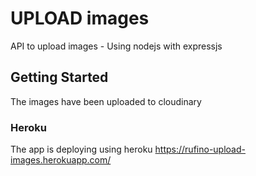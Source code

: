 # UPLOAD images

API to upload images - Using nodejs with expressjs

## Getting Started

The images have been uploaded to cloudinary

### Heroku
The app is deploying using heroku
https://rufino-upload-images.herokuapp.com/